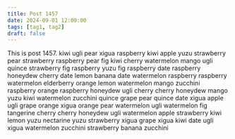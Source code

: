 ```yaml
---
title: Post 1457
date: 2024-09-01 12:00:00
tags: [tag1, tag2]
draft: false
---
```

This is post 1457.
kiwi
ugli
pear
xigua
raspberry
kiwi
apple
yuzu
strawberry
pear
strawberry
raspberry
pear
fig
kiwi
cherry
watermelon
mango
ugli
quince
strawberry
fig
raspberry
yuzu
fig
raspberry
date
raspberry
honeydew
cherry
date
lemon
banana
date
watermelon
raspberry
raspberry
watermelon
elderberry
orange
lemon
watermelon
mango
zucchini
raspberry
orange
raspberry
honeydew
ugli
cherry
cherry
honeydew
mango
yuzu
kiwi
watermelon
zucchini
quince
grape
pear
quince
date
xigua
apple
ugli
grape
orange
xigua
orange
pear
watermelon
ugli
watermelon
fig
tangerine
cherry
cherry
honeydew
ugli
watermelon
apple
strawberry
kiwi
lemon
yuzu
nectarine
yuzu
strawberry
xigua
grape
xigua
kiwi
date
ugli
xigua
watermelon
zucchini
strawberry
banana
zucchini
